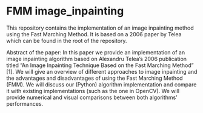 # FMM image_inpainting

This repository contains the implementation of an image inpainting method using the Fast Marching Method. It is based on a 2006 paper by Telea which can be found in the root of the repository.

Abstract of the paper:
In this paper we provide an implementation of an image inpainting algorithm based on Alexandru Telea’s 2006 publication titled ”An Image Inpainting Technique Based on the Fast Marching Method” [1]. We will give
an overview of different approaches to image inpainting and the advantages and disadvantages of using the Fast Marching Method (FMM). We
will discuss our (Python) algorithm implementation and compare it with
existing implementations (such as the one in OpenCV). We will provide
numerical and visual comparisons between both algorithms’ performances.
